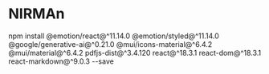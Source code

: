 # NIRMAn

npm install @emotion/react@^11.14.0 @emotion/styled@^11.14.0 @google/generative-ai@^0.21.0 @mui/icons-material@^6.4.2 @mui/material@^6.4.2 pdfjs-dist@^3.4.120 react@^18.3.1 react-dom@^18.3.1 react-markdown@^9.0.3 --save
